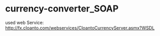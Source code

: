 # currency-converter_SOAP

used web Service: http://fx.cloanto.com/webservices/CloantoCurrencyServer.asmx?WSDL
